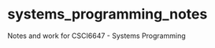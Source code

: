 systems_programming_notes
=========================
Notes and work for CSCI6647 - Systems Programming
